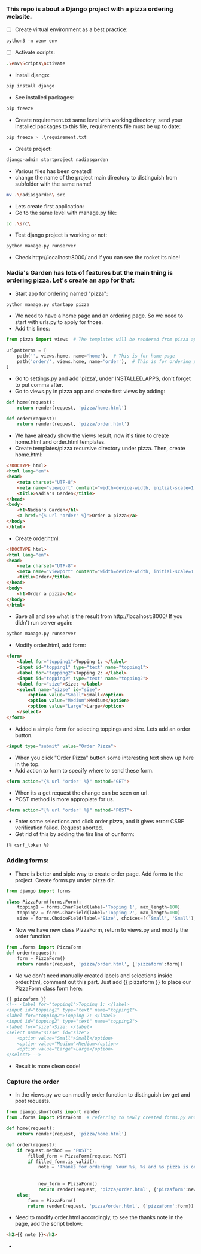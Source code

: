 ### This repo is about a Django project with a pizza ordering website.
- [ ] Create virtual environment as a best practice:
```py
python3 -m venv env
```
- [ ] Activate scripts:
```bash
.\env\Scripts\activate
```
- Install django:
```bash
pip install django
```
- See installed packages:
```sh
pip freeze
```
- Create requirement.txt same level with working directory, send your installed packages to this file, requirements file must be up to date:
```py
pip freeze > .\requirement.txt
```
- Create project:
```py
django-admin startproject nadiasgarden
```
- Various files has been created!
- change the name of the project main directory to distinguish from subfolder with the same name!
```bash
mv .\nadiasgarden\ src
```
- Lets create first application:
- Go to the same level with manage.py file:
```bash
cd .\src\
```
- Test django project is working or not:
```py
python manage.py runserver
```
- Check http://localhost:8000/ and if you can see the rocket its nice!
### Nadia's Garden has lots of features but the main thing is ordering pizza. Let's create an app for that:
- Start app for ordering named "pizza":
```py
python manage.py startapp pizza
```
- We need to have a home page and an ordering page. So we need to start with urls.py to apply for those.
- Add this lines:
```py
from pizza import views  # The templates will be rendered from pizza app views.py

urlpatterns = [
    path('', views.home, name='home'),  # This is for home page
    path('order/', views.home, name='order'),  # This is for ordering page
]
```
- Go to settings.py and add 'pizza', under INSTALLED_APPS, don't forget to put comma after.
- Go to views.py in pizza app and create first views by adding:
```py
def home(request):
    return render(request, 'pizza/home.html')

def order(request):
    return render(request, 'pizza/order.html')
```
- We have already show the views result, now it's time to create home.html and order.html templates.
- Create templates/pizza recursive directory under pizza. Then, create home.html:
```html
<!DOCTYPE html>
<html lang="en">
<head>
    <meta charset="UTF-8">
    <meta name="viewport" content="width=device-width, initial-scale=1.0">
    <title>Nadia's Garden</title>
</head>
<body>
    <h1>Nadia's Garden</h1>
    <a href="{% url 'order' %}">Order a pizza</a>
</body>
</html>
```
- Create order.html:
```html
<!DOCTYPE html>
<html lang="en">
<head>
    <meta charset="UTF-8">
    <meta name="viewport" content="width=device-width, initial-scale=1.0">
    <title>Order</title>
</head>
<body>
    <h1>Order a pizza</h1>
</body>
</html>
```
- Save all and see what is the result from http://localhost:8000/  If you didn't run server again:
```py
python manage.py runserver
```
- Modify order.html, add form:
```html
<form>
    <label for="topping1">Topping 1: </label>
    <input id="topping1" type="text" name="topping1">
    <label for="topping2">Topping 2: </label>
    <input id="topping2" type="text" name="topping2">
    <label for="size">Size: </label>
    <select name="sizse" id="size">
        <option value="Small">Small</option>
        <option value="Medium">Medium</option>
        <option value="Large">Large</option>
    </select>
</form>
```
- Added a simple form for selecting toppings and size. Lets add an order button.
```html
<input type="submit" value="Order Pizza">
```
- When you click "Order Pizza" button some interesting text show up here in the top.
- Add action to form to specify where to send these form.
```html
<form action="{% url 'order' %}" method="GET">
```
- When its a get request the change can be seen on url.
- POST method is more appropiate for us.
```html
<form action="{% url 'order' %}" method="POST">
```
- Enter some selections and click order pizza, and it gives error: CSRF verification failed. Request aborted.
- Get rid of this by adding the firs line of our form:
```html
{% csrf_token %}
```
### Adding forms:
- There is better and siple way to create order page. Add forms to the project. Create forms.py under pizza dir.
```py
from django import forms

class PizzaForm(forms.Form):
    topping1 = forms.CharField(label='Topping 1', max_length=100)
    topping2 = forms.CharField(label='Topping 2', max_length=100)
    size = forms.ChoiceField(label='Size', choices=[('Small', 'Small'), ('Medium', 'Medium'), ('Large', 'Large')])
```
- Now we have new class PizzaForm, return to views.py and modify the order function.
```py
from .forms import PizzaForm
def order(request):
    form = PizzaForm()
    return render(request, 'pizza/order.html', {'pizzaform':form})
```
- No we don't need manually created labels and selections inside order.html, comment out this part. Just add {{ pizzaform }} to place our PizzaForm class form here:
```html
{{ pizzaform }}
<!-- <label for="topping1">Topping 1: </label>
<input id="topping1" type="text" name="topping1">
<label for="topping2">Topping 2: </label>
<input id="topping2" type="text" name="topping2">
<label for="size">Size: </label>
<select name="sizse" id="size">
    <option value="Small">Small</option>
    <option value="Medium">Medium</option>
    <option value="Large">Large</option>
</select> -->
```
- Result is more clean code!
### Capture the order
- In the views.py we can modify order function to distinguish bw get and post requests.
```py
from django.shortcuts import render
from .forms import PizzaForm  # referring to newly created forms.py and our new PizzaForm

def home(request):
    return render(request, 'pizza/home.html')

def order(request):
    if request.method == 'POST':
        filled_form = PizzaForm(request.POST)
        if filled_form.is_valid():
            note = 'Thanks for ordering! Your %s, %s and %s pizza is on its way!' %(filled_form.cleaned_data['size'], 
                                                                                    filled_form.cleaned_data['topping1'], 
                                                                                    filled_form.cleaned_data['topping2'],)
            new_form = PizzaForm()
            return render(request, 'pizza/order.html', {'pizzaform':new_form, 'note':note})
    else:
        form = PizzaForm()
        return render(request, 'pizza/order.html', {'pizzaform':form})
```
- Need to modify order.html accordingly, to see the thanks note in the page, add the script below:
```html
<h2>{{ note }}</h2>
```
- 